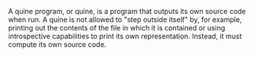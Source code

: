 A quine program, or quine, is a program that outputs its own source code when run. A quine is not allowed to "step outside itself" by, for example, printing out the contents of the file in which it is contained or using introspective capabilities to print its own representation. Instead, it must compute its own source code.